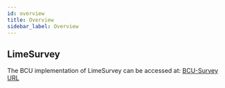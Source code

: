 ```yaml
---
id: overview
title: Overview
sidebar_label: Overview
---
```


## LimeSurvey

The BCU implementation of LimeSurvey can be accessed at: [BCU-Survey URL](https://bcu-survey.growmycompany.co.uk)
